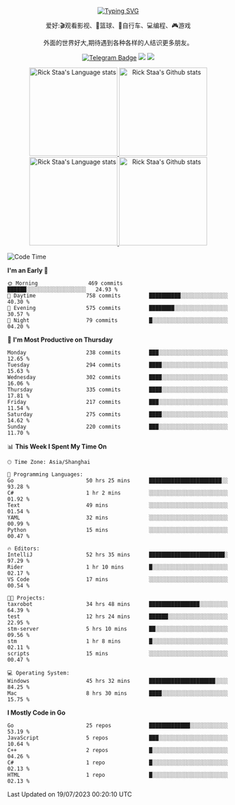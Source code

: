<div align="center"> 

[![Typing SVG](https://readme-typing-svg.herokuapp.com?size=25&duration=2500&color=eeeeee&vCenter=true&width=200&height=40&lines=Hi+there+%F0%9F%91%8B%F0%9F%8F%BB;I'm+DanBai)](https://git.io/typing-svg)

爱好:🎬观看影视、🏀篮球、🚴自行车、💻编程、🎮游戏

外面的世界好大,期待遇到各种各样的人结识更多朋友。

[![Telegram Badge](https://img.shields.io/badge/-Telegram-blue?style=flat&logo=Telegram&logoColor=white)](https://t.me/danbai9420) 
[![](https://img.shields.io/badge/-Blog-brightgreen?style=flat&logo=Blogger&logoColor=white)](https://p00q.cn)
[![](https://img.shields.io/badge/-Email-red?style=flat&logo=Mail.Ru&logoColor=white)](mailto:danbai@88.com)
</div>

<!-- Light Mode -->
<div align="center"> 
<a href="https://github.com/anuraghazra/github-readme-stats#gh-light-mode-only">
<img height=200 src="https://github-readme-stats.vercel.app/api/top-langs/?username=danbai225&layout=compact&langs_count=10&hide_border=1&role=OWNER,COLLABORATOR#gh-light-mode-only" alt="Rick Staa's Language stats" />
</a>
<a href="https://github.com/anuraghazra/github-readme-stats#gh-light-mode-only">
<img height=200 src="https://github-readme-stats.vercel.app/api?username=danbai225&show_icons=true&count_private=true&line_height=28&hide_border=1&include_all_commits=true&card_width=450&role=OWNER,COLLABORATOR&exclude_repo=github-readme-stats#gh-light-mode-only" alt="Rick Staa's Github stats" />
</a>
</div>

<!-- Dark Mode -->
<div align="center"> 
<a href="https://github.com/anuraghazra/github-readme-stats#gh-dark-mode-only">
<img height=200 src="https://github-readme-stats.vercel.app/api/top-langs/?username=danbai225&layout=compact&langs_count=10&hide_border=1&role=OWNER,COLLABORATOR&theme=github_dark#gh-dark-mode-only" alt="Rick Staa's Language stats" />
</a>
<a href="https://github.com/anuraghazra/github-readme-stats#gh-dark-mode-only">
<img height=200 src="https://github-readme-stats.vercel.app/api?username=danbai225&show_icons=true&count_private=true&line_height=28&hide_border=1&include_all_commits=true&card_width=450&role=OWNER,COLLABORATOR&exclude_repo=github-readme-stats&theme=github_dark#gh-dark-mode-only" alt="Rick Staa's Github stats" />
</a>
</div>

<!--START_SECTION:waka-->
![Code Time](http://img.shields.io/badge/Code%20Time-647%20hrs%2046%20mins-blue)

**I'm an Early 🐤** 

```text
🌞 Morning                469 commits         ██████░░░░░░░░░░░░░░░░░░░   24.93 % 
🌆 Daytime                758 commits         ██████████░░░░░░░░░░░░░░░   40.30 % 
🌃 Evening                575 commits         ████████░░░░░░░░░░░░░░░░░   30.57 % 
🌙 Night                  79 commits          █░░░░░░░░░░░░░░░░░░░░░░░░   04.20 % 
```
📅 **I'm Most Productive on Thursday** 

```text
Monday                   238 commits         ███░░░░░░░░░░░░░░░░░░░░░░   12.65 % 
Tuesday                  294 commits         ████░░░░░░░░░░░░░░░░░░░░░   15.63 % 
Wednesday                302 commits         ████░░░░░░░░░░░░░░░░░░░░░   16.06 % 
Thursday                 335 commits         ████░░░░░░░░░░░░░░░░░░░░░   17.81 % 
Friday                   217 commits         ███░░░░░░░░░░░░░░░░░░░░░░   11.54 % 
Saturday                 275 commits         ████░░░░░░░░░░░░░░░░░░░░░   14.62 % 
Sunday                   220 commits         ███░░░░░░░░░░░░░░░░░░░░░░   11.70 % 
```


📊 **This Week I Spent My Time On** 

```text
🕑︎ Time Zone: Asia/Shanghai

💬 Programming Languages: 
Go                       50 hrs 25 mins      ███████████████████████░░   93.28 % 
C#                       1 hr 2 mins         ░░░░░░░░░░░░░░░░░░░░░░░░░   01.92 % 
Text                     49 mins             ░░░░░░░░░░░░░░░░░░░░░░░░░   01.54 % 
YAML                     32 mins             ░░░░░░░░░░░░░░░░░░░░░░░░░   00.99 % 
Python                   15 mins             ░░░░░░░░░░░░░░░░░░░░░░░░░   00.47 % 

🔥 Editors: 
IntelliJ                 52 hrs 35 mins      ████████████████████████░   97.29 % 
Rider                    1 hr 10 mins        █░░░░░░░░░░░░░░░░░░░░░░░░   02.17 % 
VS Code                  17 mins             ░░░░░░░░░░░░░░░░░░░░░░░░░   00.54 % 

🐱‍💻 Projects: 
taxrobot                 34 hrs 48 mins      ████████████████░░░░░░░░░   64.39 % 
test                     12 hrs 24 mins      ██████░░░░░░░░░░░░░░░░░░░   22.95 % 
stm-server               5 hrs 10 mins       ██░░░░░░░░░░░░░░░░░░░░░░░   09.56 % 
stm                      1 hr 8 mins         █░░░░░░░░░░░░░░░░░░░░░░░░   02.11 % 
scripts                  15 mins             ░░░░░░░░░░░░░░░░░░░░░░░░░   00.47 % 

💻 Operating System: 
Windows                  45 hrs 32 mins      █████████████████████░░░░   84.25 % 
Mac                      8 hrs 30 mins       ████░░░░░░░░░░░░░░░░░░░░░   15.75 % 
```

**I Mostly Code in Go** 

```text
Go                       25 repos            █████████████░░░░░░░░░░░░   53.19 % 
JavaScript               5 repos             ███░░░░░░░░░░░░░░░░░░░░░░   10.64 % 
C++                      2 repos             █░░░░░░░░░░░░░░░░░░░░░░░░   04.26 % 
C#                       1 repo              █░░░░░░░░░░░░░░░░░░░░░░░░   02.13 % 
HTML                     1 repo              █░░░░░░░░░░░░░░░░░░░░░░░░   02.13 % 
```




 Last Updated on 19/07/2023 00:20:10 UTC
<!--END_SECTION:waka-->

